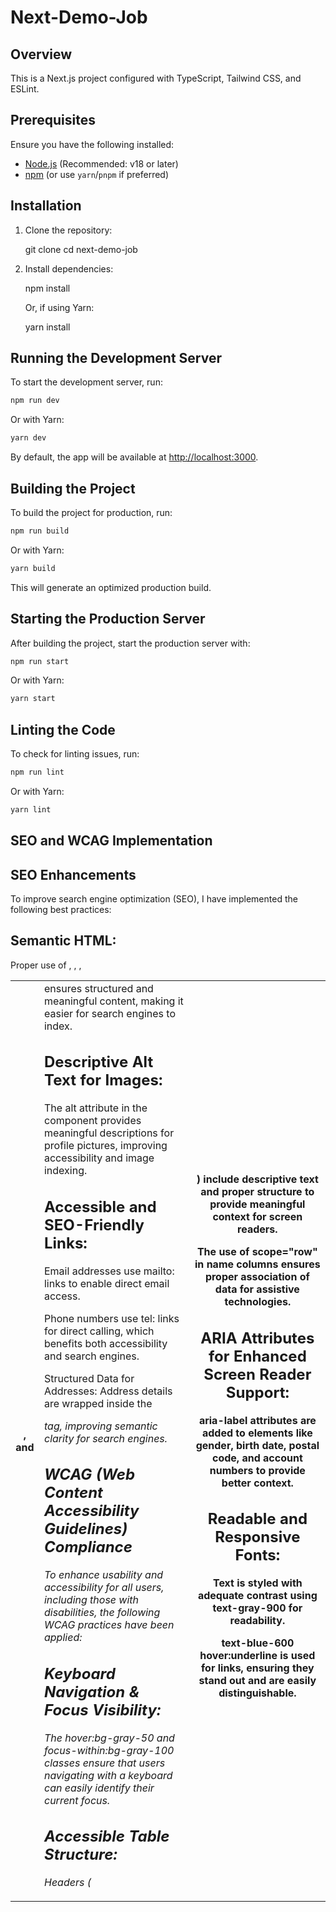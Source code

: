 # Next-Demo-Job

## Overview

This is a Next.js project configured with TypeScript, Tailwind CSS, and ESLint.

## Prerequisites

Ensure you have the following installed:

- [Node.js](https://nodejs.org/) (Recommended: v18 or later)
- [npm](https://www.npmjs.com/) (or use `yarn`/`pnpm` if preferred)

## Installation

1. Clone the repository:

   git clone <repository-url>
   cd next-demo-job

2. Install dependencies:

   npm install

   Or, if using Yarn:

   yarn install


## Running the Development Server

To start the development server, run:

```sh
npm run dev
```

Or with Yarn:

```sh
yarn dev
```

By default, the app will be available at [http://localhost:3000](http://localhost:3000).

## Building the Project

To build the project for production, run:

```sh
npm run build
```

Or with Yarn:

```sh
yarn build
```

This will generate an optimized production build.

## Starting the Production Server

After building the project, start the production server with:

```sh
npm run start
```

Or with Yarn:

```sh
yarn start
```

## Linting the Code

To check for linting issues, run:

```sh
npm run lint
```

Or with Yarn:

```sh
yarn lint
```
## SEO and WCAG Implementation

## SEO Enhancements
To improve search engine optimization (SEO), I have implemented the following best practices:

##  Semantic HTML: 
Proper use of <table>, <thead>, <tbody>, <th>, and <td> ensures structured and meaningful content, making it easier for search engines to index.

##  Descriptive Alt Text for Images: 
The alt attribute in the <Image> component provides meaningful descriptions for profile pictures, improving accessibility and image indexing.

##  Accessible and SEO-Friendly Links:

Email addresses use mailto: links to enable direct email access.

Phone numbers use tel: links for direct calling, which benefits both accessibility and search engines.

Structured Data for Addresses: Address details are wrapped inside the <address> tag, improving semantic clarity for search engines.

## WCAG (Web Content Accessibility Guidelines) Compliance
To enhance usability and accessibility for all users, including those with disabilities, the following WCAG practices have been applied:

## Keyboard Navigation & Focus Visibility:

The hover:bg-gray-50 and focus-within:bg-gray-100 classes ensure that users navigating with a keyboard can easily identify their current focus.

## Accessible Table Structure:

Headers (<th>) include descriptive text and proper structure to provide meaningful context for screen readers.

The use of scope="row" in name columns ensures proper association of data for assistive technologies.

## ARIA Attributes for Enhanced Screen Reader Support:

aria-label attributes are added to elements like gender, birth date, postal code, and account numbers to provide better context.

## Readable and Responsive Fonts:

Text is styled with adequate contrast using text-gray-900 for readability.

text-blue-600 hover:underline is used for links, ensuring they stand out and are easily distinguishable.